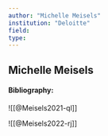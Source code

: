 ```yaml
---
author: "Michelle Meisels"
institution: "Deloitte"
field:
type:
---
```


## Michelle Meisels
#### Bibliography:

![[@Meisels2021-ql]]

![[@Meisels2022-rj]]